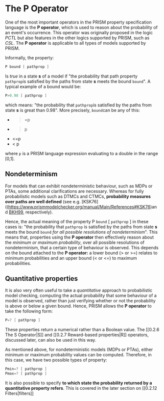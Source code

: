 # The P Operator

One of the most important operators in the PRISM property specification language is the **P operator**, which is used to reason about the probability of an event's occurrence. This operator was originally proposed in the logic *PCTL* but also features in the other logics supported by PRISM, such as *CSL*. The **P operator** is applicable to all types of models supported by PRISM.

Informally, the property:


``` c
P bound [ pathprop ]
```

Is *true* in a state **s** of a model if "the probability that path property `pathprop`is satisfied by the paths from state **s** meets the bound `bound`". A typical example of a bound would be:


``` c
P>0.98 [ pathprop ]
```

which means: "the probability that `pathprop`is satisfied by the paths from state **s** is great than 0.98". More precisely, `bound`can be any of this:
- >=p
- >p
- <=p
- < p

where `p` is a PRISM language expression evaluating to a double in the range [0,1].

## Nondeterminism

For models that can exhibit nondeterministic behaviour, such as MDPs or PTAs, some additional clarifications are necessary. Whereas for fully probabilistic models such as DTMCs and CTMCs, **probability measures over paths are well defined** (see e.g. [KSK76]((https://www.prismmodelchecker.org/manual/Main/References#KSK76)and [BKH99](https://www.prismmodelchecker.org/manual/Main/References#BKH99), respectively).

Hence, the actual meaning of the property P `bound` [ `pathprop` ] in these cases is: "the probability that `pathprop` is satisfied by the paths from state **s** meets the bound `bound` *for all possible resolutions of nondeterminism*". This means that, properties using the **P operator** then effectively reason about the *minimum or maximum probability*, over all possible resolutions of nondeterminism, that a certain type of behaviour is observed. This depends on the bound attached to the **P operator:** a lower bound (> or >=) relates to minimum probabilities and an upper bound (< or <=) to maximum probabilities.

## Quantitative properties

It is also very often useful to take a *quantitative* approach to probabilistic model checking, computing the actual probability that some behaviour of a model is observed, rather than just verifying whether or not the probability is above or below a given bound. Hence, PRISM allows the **P operator** to take the following form:


```c
P=? [ pathprop ]
```

These properties return a numerical rather than a Boolean value. The [[0.2.6 The S Operator|S]] and [[0.2.7 Reward-based properties|R]] operators, discussed later, can also be used in this way.

As mentioned above, for nondeterministic models (MDPs or PTAs), either minimum or maximum probability values can be computed. Therefore, in this case, we have two possible types of property:


```c
Pmin=? [ pathprop ]  
Pmax=? [ pathprop ]
```


It is also possible to specify **to which state the probability returned by a quantitative property refers**. This is covered in the later section on [[0.2.12 Filters|filters]]



